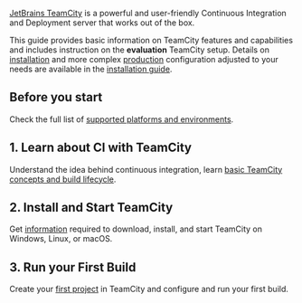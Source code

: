 [//]: # (title: Getting Started with TeamCity)
[//]: # (auxiliary-id: Getting Started with TeamCity)

[JetBrains TeamCity](https://www.jetbrains.com/teamcity/) is a powerful and user-friendly Continuous Integration and Deployment server that works out of the box.

This guide provides basic information on TeamCity features and capabilities and includes instruction on the __evaluation__ TeamCity setup. Details on [installation](installing-and-configuring-the-teamcity-server.md#Installation+Configuration) and more complex [production](installing-and-configuring-the-teamcity-server.md#Configuring+Server+for+Production+Use) configuration adjusted to your needs are available in the [installation guide](installation.md).

## Before you start

Check the full list of [supported platforms and environments](supported-platforms-and-environments.md).

## 1. Learn about CI with TeamCity

Understand the idea behind continuous integration, learn [basic TeamCity concepts and build lifecycle](continuous-integration-with-teamcity.md).

## 2. Install and Start TeamCity

Get [information](quick-setup-guide.md) required to download, install, and start TeamCity on Windows, Linux, or macOS.

## 3. Run your First Build

Create your [first project](configure-and-run-your-first-build.md) in TeamCity and configure and run your first build.
